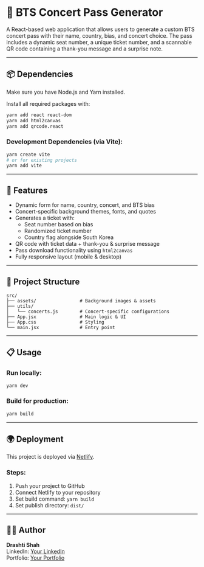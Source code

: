 # 🎫 BTS Concert Pass Generator

A React-based web application that allows users to generate a custom BTS concert pass with their name, country, bias, and concert choice. The pass includes a dynamic seat number, a unique ticket number, and a scannable QR code containing a thank-you message and a surprise note.

---

## 📦 Dependencies

Make sure you have Node.js and Yarn installed.

Install all required packages with:

```bash
yarn add react react-dom
yarn add html2canvas
yarn add qrcode.react
```

### Development Dependencies (via Vite):

```bash
yarn create vite
# or for existing projects
yarn add vite
```

---

## 🚀 Features

- Dynamic form for name, country, concert, and BTS bias
- Concert-specific background themes, fonts, and quotes
- Generates a ticket with:
  - Seat number based on bias
  - Randomized ticket number
  - Country flag alongside South Korea
- QR code with ticket data + thank-you & surprise message
- Pass download functionality using `html2canvas`
- Fully responsive layout (mobile & desktop)

---

## 🧩 Project Structure

```
src/
├── assets/                # Background images & assets
├── utils/
│   └── concerts.js        # Concert-specific configurations
├── App.jsx                # Main logic & UI
├── App.css                # Styling
└── main.jsx               # Entry point
```

---

## 📋 Usage

### Run locally:

```bash
yarn dev
```

### Build for production:

```bash
yarn build
```


---

## 🌍 Deployment

This project is deployed via [Netlify](https://bts-concert-ticket.netlify.app).

### Steps:

1. Push your project to GitHub
2. Connect Netlify to your repository
3. Set build command: `yarn build`
4. Set publish directory: `dist/`

---

## 👩‍💻 Author

**Drashti Shah**  
LinkedIn: [Your LinkedIn](https://www.linkedin.com/in/drashtisanjayshah/ )  
Portfolio: [Your Portfolio](https://portfolio-c4508.web.app )  


